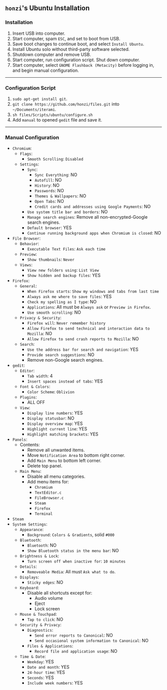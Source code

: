 `honzi`'s Ubuntu Installation
-----------------------------

### Installation

1. Insert USB into computer.
2. Start computer, spam `ESC`, and set to boot from USB.
3. Save boot changes to continue boot, and select `Install Ubuntu`.
4. Install Ubuntu solo without third-party software selected.
5. Shutdown computer and remove USB.
6. Start computer, run configuration script. Shut down computer.
7. Start computer, select `GNOME Flashback (Metacity)` before logging in, and begin manual configuration.

---

### Configuration Script

1. `sudo apt-get install git`.
2. `git clone https://github.com/honzi/files.git` into `~/Documents/iterami`.
3. `sh files/Scripts/ubuntu/configure.sh`
4. Add `manual` to opened `gedit` file and save it.

---

### Manual Configuration

* `Chromium`:
  * `Flags`:
    * `Smooth Scrolling`: `Disabled`
  * `Settings`:
    * `Sync`:
      * `Sync Everything`: NO
      * `Autofill`: NO
      * `History`: NO
      * `Passwords`: NO
      * `Themes & Wallpapers`: NO
      * `Open Tabs`: NO
      * `Credit cards and addresses using Google Payments`: NO
    * `Use system title bar and borders`: NO
    * `Manage search engines`: Remove all non-encrypted-Google search engines.
    * `Default browser`: YES
    * `Continue running background apps when Chromium is closed`: NO
* `File Browser`:
  * `Behavior`:
    * `Executable Text Files`: `Ask each time`
  * `Preview`:
    * `Show thumbnails`: `Never`
  * `Views`:
    * `View new folders using`: `List View`
    * `Show hidden and backup files`: YES
* `Firefox`:
  * `General`:
    * `When Firefox starts`: `Show my windows and tabs from last time`
    * `Always ask me where to save files`: YES
    * `Check my spelling as I type`: NO
    * `Applications`: All must be `Always ask` or `Preview in Firefox`.
    * `Use smooth scrolling`: NO
  * `Privacy & Security`:
    * `Firefox will`: `Never remember history`
    * `Allow Firefox to send technical and interaction data to Mozilla`: NO
    * `Allow Firefox to send crash reports to Mozilla`: NO
  * `Search`:
    * `Use the address bar for search and navigation`: YES
    * `Provide search suggestions`: NO
    * Remove non-Google search engines.
* `gedit`:
  * `Editor`:
    * `Tab width`: 4
    * `Insert spaces instead of tabs`: YES
  * `Font & Colors`:
    * `Color Scheme`: `Oblivion`
  * `Plugins`:
    * ALL OFF
  * `View`:
    * `Display line numbers`: YES
    * `Display statusbar`: NO
    * `Display overview map`: YES
    * `Highlight current line`: YES
    * `Highlight matching brackets`: YES
* `Panels`:
  * Contents:
    * Remove all unwanted items.
    * Move `Notification Area` to bottom right corner.
    * Add `Main Menu` to bottom left corner.
    * Delete top panel.
  * `Main Menu`:
    * Disable all menu categories.
    * Add menu items for:
      * `Chromium`
      * `TextEditor.c`
      * `FileBrowser.c`
      * `Steam`
      * `Firefox`
      * `Terminal`
* `Steam`
* `System Settings`:
  * `Appearance`:
    * `Background`: `Colors & Gradients`, solid `#000`
  * `Bluetooth`:
    * `Bluetooth`: NO
    * `Show Bluetooth status in the menu bar`: NO
  * `Brightness & Lock`:
    * `Turn screen off when inactive for`: `10 minutes`
  * `Details`:
    * `Removeable Media`: All must `Ask what to do`.
  * `Displays`:
    * `Sticky edges`: NO
  * `Keyboard`:
    * Disable all shortcuts except for:
      * Audio volume
      * Eject
      * Lock screen
  * `Mouse & Touchpad`:
    * `Tap to click`: NO
  * `Security & Privacy`:
    * `Diagnostics`:
      * `Send error reports to Canonical`: NO
      * `Send occasional system information to Canonical`: NO
    * `Files & Applications`:
      * `Record file and application usage`: NO
  * `Time & Date`:
    * `Weekday`: YES
    * `Date and month`: YES
    * `24-hour time`: YES
    * `Seconds`: YES
    * `Include week numbers`: YES
